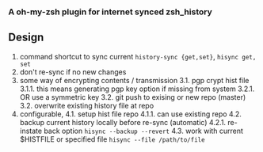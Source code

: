 ### A oh-my-zsh plugin for internet synced zsh_history

Design
------

1. command shortcut to sync current `history-sync {get,set}`, `hisync get, set`
2. don't re-sync if no new changes
3. some way of encrypting contents / transmission
  3.1. pgp crypt hist file
    3.1.1. this means generating pgp key option if missing from system
    3.2.1. OR use a symmetric key
  3.2. git push to exising or new repo (master)
  3.2. overwrite existing history file at repo
4. configurable,
  4.1. setup hist file repo
    4.1.1. can use existing repo
  4.2. backup current history locally before re-sync (automatic)
    4.2.1. re-instate back option `hisync --backup --revert`
  4.3. work with current $HISTFILE or specified file `hisync --file /path/to/file`

